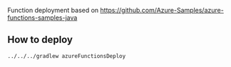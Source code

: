 Function deployment based on  https://github.com/Azure-Samples/azure-functions-samples-java

## How to deploy

```bash
../../../gradlew azureFunctionsDeploy
```
